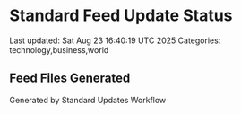 # Standard Feed Update Status
Last updated: Sat Aug 23 16:40:19 UTC 2025
Categories: technology,business,world

## Feed Files Generated

Generated by Standard Updates Workflow
